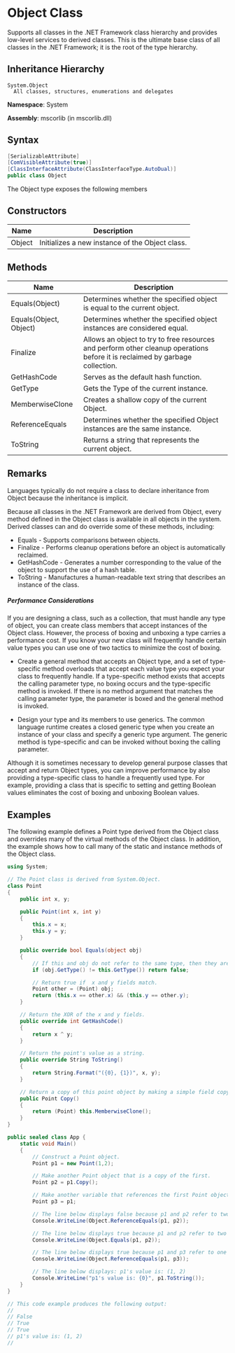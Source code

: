 Object Class
============

Supports all classes in the .NET Framework class hierarchy and provides low-level services to derived classes. This is the ultimate base class of all classes in the .NET Framework; it is the root of the type hierarchy.

Inheritance Hierarchy
---------------------

```
System.Object
  All classes, structures, enumerations and delegates
```

**Namespace**: System

**Assembly**: mscorlib (in mscorlib.dll)

Syntax
------

```csharp
[SerializableAttribute]
[ComVisibleAttribute(true)]
[ClassInterfaceAttribute(ClassInterfaceType.AutoDual)]
public class Object
```

The Object type exposes the following members

Constructors
------------

Name  | Description
------|------------
Object| Initializes a new instance of the Object class.

Methods
-------
Name                   | Description
-----------------------|------------
Equals(Object)         | Determines whether the specified object is equal to the current object.
Equals(Object, Object) | Determines whether the specified object instances are considered equal.
Finalize               | Allows an object to try to free resources and perform other cleanup operations before it is reclaimed by garbage collection.
GetHashCode            | Serves as the default hash function.
GetType                | Gets the Type of the current instance.
MemberwiseClone        | Creates a shallow copy of the current Object.
ReferenceEquals        | Determines whether the specified Object instances are the same instance.
ToString               | Returns a string that represents the current object.

Remarks
-------
Languages typically do not require a class to declare inheritance from Object because the inheritance is implicit.

Because all classes in the .NET Framework are derived from Object, every method defined in the Object class is available in all objects in the system.
Derived classes can and do override some of these methods, including:

* Equals - Supports comparisons between objects.
* Finalize - Performs cleanup operations before an object is automatically reclaimed.
* GetHashCode - Generates a number corresponding to the value of the object to support the use of a hash table.
* ToString - Manufactures a human-readable text string that describes an instance of the class.

##### Performance Considerations
If you are designing a class, such as a collection, that must handle any type of object, you can create class members that accept instances of the Object class.
However, the process of boxing and unboxing a type carries a performance cost.
If you know your new class will frequently handle certain value types you can use one of two tactics to minimize the cost of boxing.

* Create a general method that accepts an Object type, and a set of type-specific method overloads that accept each value type you expect your class to frequently handle.
  If a type-specific method exists that accepts the calling parameter type, no boxing occurs and the type-specific method is invoked.
  If there is no method argument that matches the calling parameter type, the parameter is boxed and the general method is invoked.

* Design your type and its members to use generics.
  The common language runtime creates a closed generic type when you create an instance of your class and specify a generic type argument.
  The generic method is type-specific and can be invoked without boxing the calling parameter.

Although it is sometimes necessary to develop general purpose classes that accept and return Object types, you can improve performance by also providing a type-specific class to handle a frequently used type.
For example, providing a class that is specific to setting and getting Boolean values eliminates the cost of boxing and unboxing Boolean values.

Examples
--------
The following example defines a Point type derived from the Object class and overrides many of the virtual methods of the Object class.
In addition, the example shows how to call many of the static and instance methods of the Object class.

```csharp
using System;

// The Point class is derived from System.Object. 
class Point 
{
    public int x, y;

    public Point(int x, int y) 
    {
        this.x = x;
        this.y = y;
    }

    public override bool Equals(object obj) 
    {
        // If this and obj do not refer to the same type, then they are not equal. 
        if (obj.GetType() != this.GetType()) return false;

        // Return true if  x and y fields match.
        Point other = (Point) obj;
        return (this.x == other.x) && (this.y == other.y);
    }

    // Return the XOR of the x and y fields. 
    public override int GetHashCode() 
    {
        return x ^ y;
    }

    // Return the point's value as a string. 
    public override String ToString() 
    {
        return String.Format("({0}, {1})", x, y);
    }

    // Return a copy of this point object by making a simple field copy. 
    public Point Copy() 
    {
        return (Point) this.MemberwiseClone();
    }
}

public sealed class App {
    static void Main() 
    {
        // Construct a Point object.
        Point p1 = new Point(1,2);

        // Make another Point object that is a copy of the first.
        Point p2 = p1.Copy();

        // Make another variable that references the first Point object.
        Point p3 = p1;

        // The line below displays false because p1 and p2 refer to two different objects.
        Console.WriteLine(Object.ReferenceEquals(p1, p2));

        // The line below displays true because p1 and p2 refer to two different objects that have the same value.
        Console.WriteLine(Object.Equals(p1, p2));

        // The line below displays true because p1 and p3 refer to one object.
        Console.WriteLine(Object.ReferenceEquals(p1, p3));

        // The line below displays: p1's value is: (1, 2)
        Console.WriteLine("p1's value is: {0}", p1.ToString());
    }
}

// This code example produces the following output: 
// 
// False 
// True 
// True 
// p1's value is: (1, 2) 
//
```
